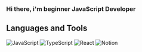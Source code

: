 ### Hi there, i'm beginner JavaScript Developer

## Languages and Tools

![JavaScript](https://img.shields.io/badge/javascript-090909.svg?style=for-the-badge&logo=javascript&logoColor=pwhite)
![TypeScript](https://img.shields.io/badge/typescript-090909.svg?style=for-the-badge&logo=typescript&logoColor=white)
![React](https://img.shields.io/badge/react-090909.svg?style=for-the-badge&logo=react&logoColor=white)
![Notion](https://img.shields.io/badge/Notion-%23000000.svg?style=for-the-badge&logo=notion&logoColor=white)


